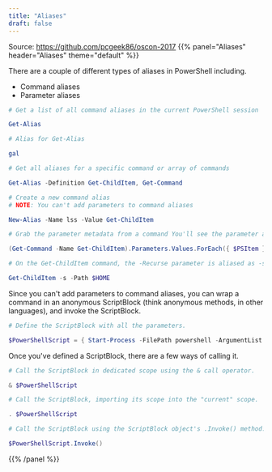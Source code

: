 ```yaml
---
title: "Aliases"
draft: false
---
```

Source: https://github.com/pcgeek86/oscon-2017
{{% panel="Aliases" header="Aliases" theme="default" %}}

There are a couple of different types of aliases in PowerShell including.

- Command aliases
- Parameter aliases

```powershell
# Get a list of all command aliases in the current PowerShell session

Get-Alias

# Alias for Get-Alias

gal
```
```powershell
# Get all aliases for a specific command or array of commands

Get-Alias -Definition Get-ChildItem, Get-Command
```
```powershell
# Create a new command alias
# NOTE: You can't add parameters to command aliases

New-Alias -Name lss -Value Get-ChildItem
```

```powershell
# Grab the parameter metadata from a command You'll see the parameter aliases defined on each parameter metadata object

(Get-Command -Name Get-ChildItem).Parameters.Values.ForEach({ $PSItem })
```

```powershell
# On the Get-ChildItem command, the -Recurse parameter is aliased as -s

Get-ChildItem -s -Path $HOME
```

Since you can't add parameters to command aliases, you can wrap a command in an anonymous ScriptBlock (think anonymous methods, in other languages), and invoke the ScriptBlock.

```powershell
# Define the ScriptBlock with all the parameters.

$PowerShellScript = { Start-Process -FilePath powershell -ArgumentList '-Command Start-Sleep -Seconds 1' -Wait }
```

Once you've defined a ScriptBlock, there are a few ways of calling it.

```powershell
# Call the ScriptBlock in dedicated scope using the & call operator.

& $PowerShellScript
```

```powershell
# Call the ScriptBlock, importing its scope into the "current" scope.

. $PowerShellScript
```

```powershell
# Call the ScriptBlock using the ScriptBlock object's .Invoke() method.

$PowerShellScript.Invoke()
```

{{% /panel %}}